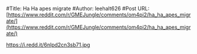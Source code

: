 #Title: Ha Ha apes migrate
#Author: leehalt626
#Post URL: [https://www.reddit.com/r/GMEJungle/comments/om4pi2/ha_ha_apes_migrate/](https://www.reddit.com/r/GMEJungle/comments/om4pi2/ha_ha_apes_migrate/)


https://i.redd.it/6nlpd2cn3sb71.jpg